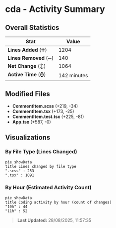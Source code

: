 # cda - Activity Summary 

## Overall Statistics

| Stat                   | Value                                                             |
| ---------------------- | ----------------------------------------------------------------- |
| **Lines Added** (➕)   | 1204                                          |
| **Lines Removed** (➖) | 140                                        |
| **Net Change** (↕)    | 1064                |
| **Active Time** (⌚)   | 142 minutes |


## Modified Files
- **CommentItem.scss** (+219, -34)
- **CommentItem.tsx** (+173, -25)
- **CommentItem.test.tsx** (+225, -81)
- **App.tsx** (+587, -0)

## Visualizations

### By File Type (Lines Changed)

```mermaid
pie showData
title Lines changed by file type
".scss" : 253
".tsx" : 1091
```

### By Hour (Estimated Activity Count)

```mermaid
pie showData
title Coding activity by hour (count of changes)
"10h" : 44
"11h" : 52
```


> **Last Updated:** 28/08/2025, 11:57:35